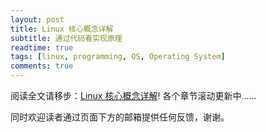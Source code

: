 ```yaml
---
layout: post
title: Linux 核心概念详解
subtitle: 通过代码看实现原理
readtime: true
tags: [linux, programming, OS, Operating System]
comments: true
---
```


阅读全文请移步：[Linux 核心概念详解](https://s3.shizhz.me)! 各个章节滚动更新中......

同时欢迎读者通过页面下方的邮箱提供任何反馈，谢谢。
